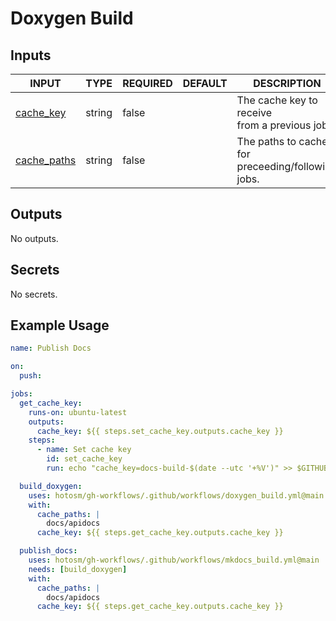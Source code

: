 # Doxygen Build

## Inputs

<!-- AUTO-DOC-INPUT:START - Do not remove or modify this section -->

|                               INPUT                               |  TYPE  | REQUIRED | DEFAULT |                      DESCRIPTION                       |
|-------------------------------------------------------------------|--------|----------|---------|--------------------------------------------------------|
|    <a name="input_cache_key"></a>[cache_key](#input_cache_key)    | string |  false   |         |   The cache key to receive <br>from a previous job.    |
| <a name="input_cache_paths"></a>[cache_paths](#input_cache_paths) | string |  false   |         | The paths to cache for <br>preceeding/following jobs.  |

<!-- AUTO-DOC-INPUT:END -->

## Outputs

<!-- AUTO-DOC-OUTPUT:START - Do not remove or modify this section -->
No outputs.
<!-- AUTO-DOC-OUTPUT:END -->

## Secrets

<!-- AUTO-DOC-SECRETS:START - Do not remove or modify this section -->
No secrets.
<!-- AUTO-DOC-SECRETS:END -->

## Example Usage

```yaml
name: Publish Docs

on:
  push:

jobs:
  get_cache_key:
    runs-on: ubuntu-latest
    outputs:
      cache_key: ${{ steps.set_cache_key.outputs.cache_key }}
    steps:
      - name: Set cache key
        id: set_cache_key
        run: echo "cache_key=docs-build-$(date --utc '+%V')" >> $GITHUB_OUTPUT

  build_doxygen:
    uses: hotosm/gh-workflows/.github/workflows/doxygen_build.yml@main
    with:
      cache_paths: |
        docs/apidocs
      cache_key: ${{ steps.get_cache_key.outputs.cache_key }}

  publish_docs:
    uses: hotosm/gh-workflows/.github/workflows/mkdocs_build.yml@main
    needs: [build_doxygen]
    with:
      cache_paths: |
        docs/apidocs
      cache_key: ${{ steps.get_cache_key.outputs.cache_key }}
```
